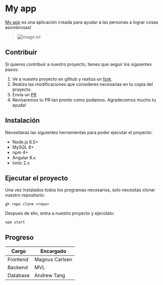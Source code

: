 # My app
[My app](https://www.youtube.com/watch?v=dQw4w9WgXcQ) es una aplicación creada para ayudar a las personas a lograr cosas asombrosas!
>![image lol](https://preview.redd.it/sk9nb6lgccq31.gif?format=png8&s=4314adede1e763a54cb4b435e3d246da0460d3ae)
## Contribuir
Si quieres contribuir a nuestro proyecto, tienes que seguir los siguientes pasos:
1. Ve a nuestro proyecto en github y realiza un [fork](https://www.youtube.com/watch?v=dQw4w9WgXcQ).
2. Realiza las modificaciones que consideres necesarias en tu copia del proyecto.
3. Envía un [PR](https://www.youtube.com/watch?v=dQw4w9WgXcQ)
4. Revísaremos tu PR tan pronto como podamos. Agradecemos mucho tu ayuda!
## Instalación
Necesitaras las siguientes herramientas para poder ejecutar el proyecto:
- Node.js 6.5+
- MySQL 8+
- npm 4+
- Angular 8.x
- Ionic 2.x
## Ejecutar el proyecto
Una vez instalados todos los programas necesarios, solo necesitas clonar nuestro repositorio:
```
gh repo clone <repo>
```
Despues de ello, entra a nuestro proyecto y ejecútalo:
```
npm start
```
## Progreso
| Cargo  | Encargado |
| ------------- | ------------- |
| Frontend  | Magnus Carlsen  |
| Backend  | MVL  |
| Database | Andrew Tang |
